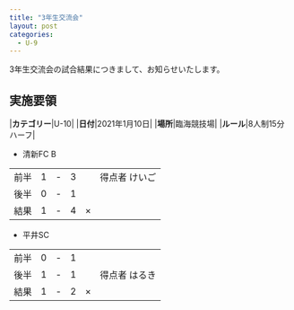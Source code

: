 ```yaml
---
title: "3年生交流会"
layout: post
categories:
  - U-9
---
```


3年生交流会の試合結果につきまして、お知らせいたします。

## 実施要領

|**カテゴリー**|U-10|
|**日付**|2021年1月10日|
|**場所**|臨海競技場|
|**ルール**|8人制15分ハーフ|

* 清新FC B

||    |   |    |         |    |
|:--:|:--:|:-:|:--:|:--:|:--------|
|前半|    1| - |   3||得点者 けいご|
|後半|    0| - |   1|||
|結果|    1| - |   4|×||

* 平井SC

||    |   |    |         |    |
|:--:|:--:|:-:|:--:|:--:|:--------|
|前半|    0| - |   1|||
|後半|    1| - |   1||得点者 はるき|
|結果|    1| - |   2|×||


